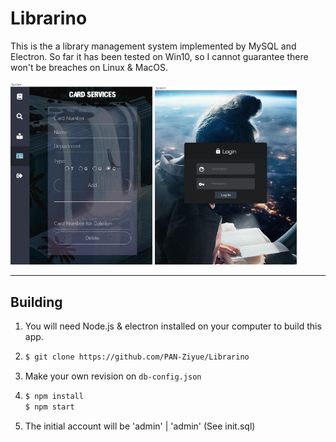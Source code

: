 # Librarino

This is the a library management system implemented by MySQL and Electron. So far it has been tested on Win10, so I cannot guarantee there won't be breaches on Linux & MacOS.

<img src="https://github.com/PAN-Ziyue/Librarino/blob/master/assets/img/readme-img.png" width="45%" height="45%">                               <img src="https://github.com/PAN-Ziyue/Librarino/blob/master/assets/img/readme-img2.png" width="45%" height="45%">

---



## Building

1. You will need Node.js & electron installed on your computer to build this app.

2. ```bash
   $ git clone https://github.com/PAN-Ziyue/Librarino
   ```

3. Make your own revision on `db-config.json`

4. ```bash
   $ npm install
   $ npm start
   ```
5. The initial account will be 'admin' | 'admin'
    (See init.sql)
